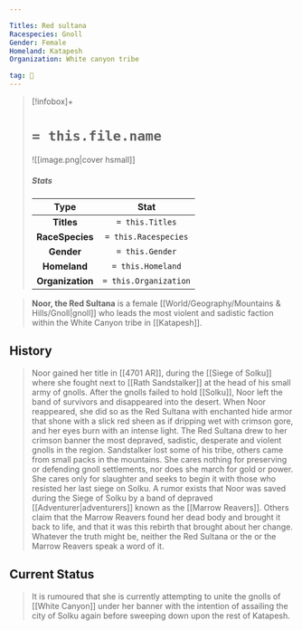 ```yaml
---

Titles: Red sultana
Racespecies: Gnoll
Gender: Female
Homeland: Katapesh
Organization: White canyon tribe

tag: 👤️
---
```


> [!infobox]+
> #  `= this.file.name`
> ![[image.png|cover hsmall]]
> ##### Stats
> Type | Stat |
> :---: |:---:|
> **Titles** | `= this.Titles` |
> **RaceSpecies** | `= this.Racespecies` |
> **Gender** | `= this.Gender` |
> **Homeland** | `= this.Homeland` |
> **Organization** | `= this.Organization` |



> **Noor, the Red Sultana** is a female [[World/Geography/Mountains & Hills/Gnoll|gnoll]] who leads the most violent and sadistic faction within the White Canyon tribe in [[Katapesh]].


## History

> Noor gained her title in [[4701 AR]], during the [[Siege of Solku]] where she fought next to [[Rath Sandstalker]] at the head of his small army of gnolls. After the gnolls failed to hold [[Solku]], Noor left the band of survivors and disappeared into the desert. When Noor reappeared, she did so as the Red Sultana with enchanted hide armor that shone with a slick red sheen as if dripping wet with crimson gore, and her eyes burn with an intense light. The Red Sultana drew to her crimson banner the most depraved, sadistic, desperate and violent gnolls in the region. Sandstalker lost some of his tribe, others came from small packs in the mountains. She cares nothing for preserving or defending gnoll settlements, nor does she march for gold or power. She cares only for slaughter and seeks to begin it with those who resisted her last siege on Solku.
> A rumor exists that Noor was saved during the Siege of Solku by a band of depraved [[Adventurer|adventurers]] known as the [[Marrow Reavers]]. Others claim that the Marrow Reavers found her dead body and brought it back to life, and that it was this rebirth that brought about her change. Whatever the truth might be, neither the Red Sultana or the or the Marrow Reavers speak a word of it.


## Current Status

> It is rumoured that she is currently attempting to unite the gnolls of [[White Canyon]] under her banner with the intention of assailing the city of Solku again before sweeping down upon the rest of Katapesh.







